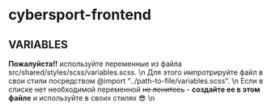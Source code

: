 # cybersport-frontend

## VARIABLES
**Пожалуйста!!** используйте переменные из файла src/shared/styles/scss/variables.scss. \n
Для этого импротрируйте файл в свои стили посредством @import "../path-to-file/variables.scss". \n
Если в списке нет необходимой переменной ~~не ленитесь~~ - **создайте ее в этом файле** и используйте в своих стилях :sunglasses: \n

